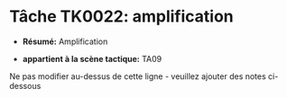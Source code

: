 # Tâche TK0022: amplification

* **Résumé:** Amplification

* **appartient à la scène tactique:** TA09

Ne pas modifier au-dessus de cette ligne - veuillez ajouter des notes ci-dessous